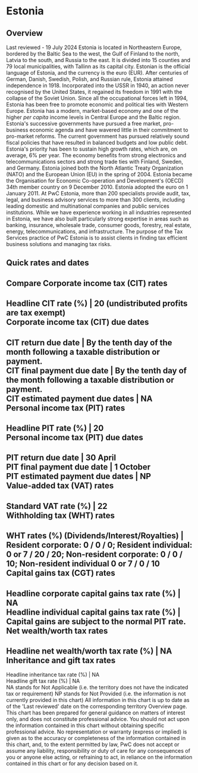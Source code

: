 # Estonia
## Overview
Last reviewed - 19 July 2024
Estonia is located in Northeastern Europe, bordered by the Baltic Sea to the west, the Gulf of Finland to the north, Latvia to the south, and Russia to the east. It is divided into 15 counties and 79 local municipalities, with Tallinn as its capital city. Estonian is the official language of Estonia, and the currency is the euro (EUR).
After centuries of German, Danish, Swedish, Polish, and Russian rule, Estonia attained independence in 1918. Incorporated into the USSR in 1940, an action never recognised by the United States, it regained its freedom in 1991 with the collapse of the Soviet Union. Since all the occupational forces left in 1994, Estonia has been free to promote economic and political ties with Western Europe.
Estonia has a modern, market-based economy and one of the higher _per capita_ income levels in Central Europe and the Baltic region. Estonia's successive governments have pursued a free market, pro-business economic agenda and have wavered little in their commitment to pro-market reforms. The current government has pursued relatively sound fiscal policies that have resulted in balanced budgets and low public debt. Estonia's priority has been to sustain high growth rates, which are, on average, 6% per year. The economy benefits from strong electronics and telecommunications sectors and strong trade ties with Finland, Sweden, and Germany.
Estonia joined both the North Atlantic Treaty Organization (NATO) and the European Union (EU) in the spring of 2004. Estonia became the Organisation for Economic Co-operation and Development's (OECD) 34th member country on 9 December 2010. Estonia adopted the euro on 1 January 2011.
At PwC Estonia, more than 200 specialists provide audit, tax, legal, and business advisory services to more than 300 clients, including leading domestic and multinational companies and public services institutions. While we have experience working in all industries represented in Estonia, we have also built particularly strong expertise in areas such as banking, insurance, wholesale trade, consumer goods, forestry, real estate, energy, telecommunications, and infrastructure. The purpose of the Tax Services practice of PwC Estonia is to assist clients in finding tax efficient business solutions and managing tax risks.
## Quick rates and dates
Compare
Corporate income tax (CIT) rates   
---  
Headline CIT rate (%) |  20 (undistributed profits are tax exempt)  
Corporate income tax (CIT) due dates   
---  
CIT return due date |  By the tenth day of the month following a taxable distribution or payment.  
CIT final payment due date |  By the tenth day of the month following a taxable distribution or payment.  
CIT estimated payment due dates |  NA  
Personal income tax (PIT) rates   
---  
Headline PIT rate (%) |  20  
Personal income tax (PIT) due dates   
---  
PIT return due date |  30 April  
PIT final payment due date |  1 October  
PIT estimated payment due dates |  NP  
Value-added tax (VAT) rates   
---  
Standard VAT rate (%) |  22  
Withholding tax (WHT) rates   
---  
WHT rates (%) (Dividends/Interest/Royalties) |  Resident corporate: 0 / 0 / 0; Resident individual: 0 or 7 / 20 / 20;  Non-resident corporate: 0 / 0 / 10; Non-resident individual 0 or 7 / 0 / 10  
Capital gains tax (CGT) rates   
---  
Headline corporate capital gains tax rate (%) |  NA  
Headline individual capital gains tax rate (%) |  Capital gains are subject to the normal PIT rate.  
Net wealth/worth tax rates   
---  
Headline net wealth/worth tax rate (%) |  NA  
Inheritance and gift tax rates   
---  
Headline inheritance tax rate (%) |  NA  
Headline gift tax rate (%) |  NA  
NA stands for Not Applicable (i.e. the territory does not have the indicated tax or requirement)
NP stands for Not Provided (i.e. the information is not currently provided in this chart) 
All information in this chart is up to date as of the 'Last reviewed' date on the corresponding territory Overview page. This chart has been prepared for general guidance on matters of interest only, and does not constitute professional advice. You should not act upon the information contained in this chart without obtaining specific professional advice. No representation or warranty (express or implied) is given as to the accuracy or completeness of the information contained in this chart, and, to the extent permitted by law, PwC does not accept or assume any liability, responsibility or duty of care for any consequences of you or anyone else acting, or refraining to act, in reliance on the information contained in this chart or for any decision based on it.
